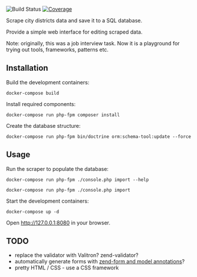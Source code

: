 ![Build Status][build-badge]
[![Coverage][coverage-badge]][coverage-url]

[build-badge]: https://github.com/pawel-slowik/districts/workflows/tests/badge.svg
[coverage-badge]: https://codecov.io/gh/pawel-slowik/districts/branch/master/graph/badge.svg
[coverage-url]: https://codecov.io/gh/pawel-slowik/districts

Scrape city districts data and save it to a SQL database.

Provide a simple web interface for editing scraped data.

Note: originally, this was a job interview task. Now it is a playground for
trying out tools, frameworks, patterns etc.

## Installation

Build the development containers:

    docker-compose build

Install required components:

    docker-compose run php-fpm composer install

Create the database structure:

    docker-compose run php-fpm bin/doctrine orm:schema-tool:update --force

## Usage

Run the scraper to populate the database:

    docker-compose run php-fpm ./console.php import --help

    docker-compose run php-fpm ./console.php import

Start the development containers:

    docker-compose up -d

Open <http://127.0.0.1:8080> in your browser.

## TODO

- replace the validator with Valitron? zend-validator?
- automatically generate forms with [zend-form and model annotations](https://docs.zendframework.com/zend-form/quick-start/#using-annotations)?
- pretty HTML / CSS - use a CSS framework
